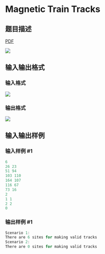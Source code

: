 # Magnetic Train Tracks

## 题目描述

[problemUrl]: https://uva.onlinejudge.org/index.php?option=com_onlinejudge&Itemid=8&category=243&page=show_problem&problem=3275

[PDF](https://uva.onlinejudge.org/external/121/p12123.pdf)

![](https://cdn.luogu.com.cn/upload/vjudge_pic/UVA12123/4b358a2133b38fb37f265c1f62fdec160d0f80b3.png)

## 输入输出格式

### 输入格式

![](https://cdn.luogu.com.cn/upload/vjudge_pic/UVA12123/a35f40a5026c6c972b2fab1fe577cda029811439.png)

### 输出格式

![](https://cdn.luogu.com.cn/upload/vjudge_pic/UVA12123/30b2ff61e4255d461d296e1e81933b2e35de7668.png)

## 输入输出样例

### 输入样例 #1

```cpp
6
26 23
51 94
103 110
164 107
116 67
73 16
2
1 1
2 2
0
```


### 输出样例 #1

```cpp
Scenario 1:
There are 6 sites for making valid tracks
Scenario 2:
There are 0 sites for making valid tracks
```


